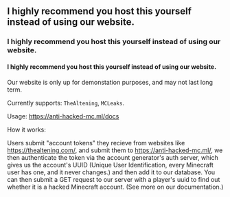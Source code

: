 ## I highly recommend you host this yourself instead of using our website.
### I highly recommend you host this yourself instead of using our website.
#### I highly recommend you host this yourself instead of using our website.

Our website is only up for demonstation purposes, and may not last long term.

Currently supports: ``TheAltening``, ``MCLeaks``.

Usage: https://anti-hacked-mc.ml/docs

How it works:

Users submit "account tokens" they recieve from websites like https://thealtening.com/, and submit them to https://anti-hacked-mc.ml/, we then authenticate the token via the account generator's auth server, which gives us the account's UUID (Unique User Identification, every Minecraft user has one, and it never changes.) and then add it to our database. You can then submit a GET request to our server with a player's uuid to find out whether it is a hacked Minecraft account. (See more on our documentation.)
